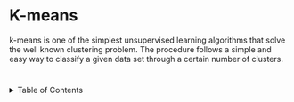 # K-means
k-means is  one of  the simplest unsupervised  learning  algorithms  that  solve  the well  known clustering problem. The procedure follows a simple and  easy  way  to classify a given data set  through a certain number of  clusters.
# <!-- TABLE OF CONTENTS -->
<details>
  <summary>Table of Contents</summary>
  <ol>
    <li>
      <a href="#about-the-project">About The Project</a>
      <ul>
        <li><a href="#built-with">Built With</a></li>
      </ul>
    </li>
    <li>
      <a href="#getting-started">Getting Started</a>
      <ul>
        <li><a href="#prerequisites">Prerequisites</a></li>
       
      </ul>
    </li>
    <li><a href="#usage">Usage</a></li>
   
    
    
    <li><a href="#contact">Contact</a></li>
   
  </ol>
</details>
